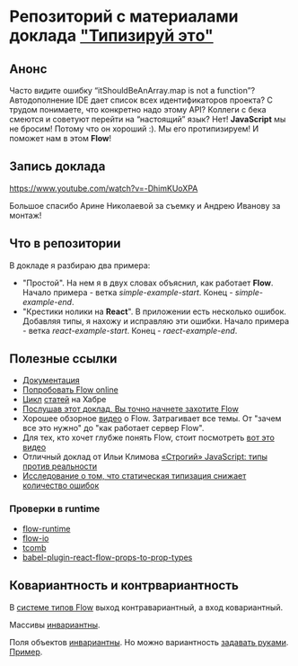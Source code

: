 # Репозиторий с материалами доклада ["Типизируй этo"](https://events.epam.com/events/nightit/talks/4493)
## Анонс
Часто видите ошибку “itShouldBeAnArray.map is not a function”? 
Автодополнение IDE дает список всех идентификаторов проекта?
С трудом понимаете, что конкретно надо этому API?
Коллеги с бека смеются и советуют перейти на “настоящий” язык?
Нет! **JavaScript** мы не бросим! Потому что он хороший :).
Мы его протипизируем! И поможет нам в этом **Flow**!

## Запись доклада

https://www.youtube.com/watch?v=-DhimKUoXPA

Большое спасибо Арине Николаевой за съемку и Андрею Иванову за монтаж!

## Что в репозитории
В докладе я разбираю два примера:
- "Простой". На нем я в двух словах объяснил, как работает **Flow**.
 Начало примера - ветка *simple-example-start*.
 Конец - *simple-example-end*.
- "Крестики нолики на **React**". В приложении есть несколько ошибок. 
 Добавляя типы, я нахожу и исправляю эти ошибки. 
 Начало примера - ветка *react-example-start*.
 Конец - *raect-example-end*.

## Полезные ссылки
- [Документация](https://flow.org/en/docs/) 
- [Попробовать Flow online](https://flow.org/try/)
- [Цикл](https://habrahabr.ru/post/326304/) [статей](https://habrahabr.ru/post/326394/) на Хабре
- [Послушав этот доклад, Вы точно начнете захотите Flow](https://www.youtube.com/watch?v=V1po0BT7kac)
- Хорошее обзорное [видео](https://www.youtube.com/watch?v=IwVyroc__bM) о Flow. Затрагивает все темы. От "зачем все это нужно" до "как работает сервер Flow".
- Для тех, кто хочет глубже понять Flow, стоит посмотреть [вот это видео](https://www.youtube.com/watch?v=VEaDsKyDxkY)
- Отличный доклад от Ильи Климова [«Строгий» JavaScript: типы против реальности](https://www.youtube.com/watch?time_continue=1&v=etKOc80-cw0)
- [Исследование о том, что статическая типизация снижает количество ошибок](https://blog.acolyer.org/2017/09/19/to-type-or-not-to-type-quantifying-detectable-bugs-in-javascript) 


### Проверки в runtime
- [flow-runtime](https://codemix.github.io/flow-runtime)
- [flow-io](https://github.com/gcanti/flow-io)
- [tcomb](https://github.com/gcanti/babel-plugin-tcomb)
- [babel-plugin-react-flow-props-to-prop-types ](https://github.com/thejameskyle/babel-plugin-react-flow-props-to-prop-types)


## Ковариантность и контрвариантность 
В [системе типов Flow](https://flow.org/en/docs/lang/variance/) выход контравариантный, а вход ковариантный.

Массивы [инвариантны](https://flow.org/try/#0PQKgBAAgZgNg9gdzCYAoAxjAhgZx2AQTAG8BfAbg2zzACEwBTADwBcGA7AE3yLMs1z4Awo1YdudEhVQY47HCzBYATsqwBPAPJQCALkKqNAHgIA+MAF4wAbQC6-OQqWGtUIfoIujQ81bsP5RSE4ADcVAEssdnQGDy9aX2c1VyEAp2D2FjUw5Ujo2INkowTLJI1tAnIgA). 

Поля объектов [инвариантны](https://flow.org/try/#0MYGwhgzhAEAKCmAnCB7AdtA3tNYC28AXNBAC6ICWaA5tAL4BQokMAongA4goCe880eAA9S8NABMYCZOizRx8DmESkCaUsTKUa9BgwBuywZ258icgO4ALFMXZde-etAC8lm8TTwL0e6ad0ANwGRhxIqGjE2Na2cOGydK7GDmbBQA).
Но можно вариантность [задавать руками](https://flow.org/en/docs/types/interfaces/#toc-interface-property-variance-read-only-and-write-only). 
[Пример](https://flow.org/try/#0PQKgBAAgZgNg9gdzCYAoAxjAhgZx2AIQFMBLAOwHMwBvAXw2zzAAUiAnHOMsIgDwBciZACb5i5KtTBksAWyIAuMDn5sJYeplz4AorIAO8AJ5EiPAUNEt2nblOFF9WNv3ll+SlWsobUqAG7OPAbGpkpSCAAWcEp6hnAmZrRgALw0YFEx0kRIcaFJANwBQQBGpJThGdFK4j7JaRHV2Ui1VLRFgWxg6HCdJFjulQDUmUqsHFwaqcHxiR1BPe5sWH0DHukAtKPWE9z1YGUSBUA).
